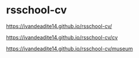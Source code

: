 # rsschool-cv 

https://ivandeadite14.github.io/rsschool-cv/

https://ivandeadite14.github.io/rsschool-cv/cv

https://ivandeadite14.github.io/rsschool-cv/museum
